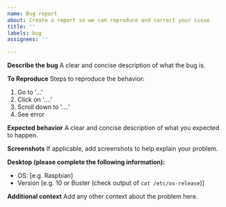 ```yaml
---
name: Bug report
about: Create a report so we can reproduce and correct your issue
title: ''
labels: bug
assignees: ''

---
```


**Describe the bug**
A clear and concise description of what the bug is.

**To Reproduce**
Steps to reproduce the behavior:
1. Go to '...'
2. Click on '....'
3. Scroll down to '....'
4. See error

**Expected behavior**
A clear and concise description of what you expected to happen.

**Screenshots**
If applicable, add screenshots to help explain your problem.

**Desktop (please complete the following information):**
 - OS: [e.g. Raspbian]
 - Version [e.g. 10 or Buster (check output of ``cat /etc/os-release``)]

**Additional context**
Add any other context about the problem here.
